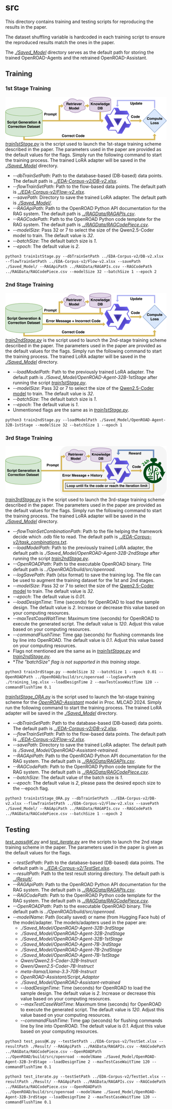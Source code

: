 # src
This directory contains training and testing scripts for reproducing the results in the paper.

The dataset shuffling variable is hardcoded in each training script to ensure the reproduced results match the ones in the paper.

The [*./Saved_Model*](./Saved_Model) directory serves as the default path for storing the trained OpenROAD-Agents and the retrained OpenROAD-Assistant.

## Training

### 1st Stage Training
![1stStage](../Image/1stStage.png)
[*train1stStage.py*](./train1stStage.py) is the script used to launch the 1st-stage training scheme described in the paper. The parameters used in the paper are provided as the default values for the flags. Simply run the following command to start the training process. The trained LoRA adapter will be saved in the [*./Saved_Model*](./Saved_Model) directory.
- *--dbTrainSetPath*: Path to the database-based (DB-based) data points. The default path is [*../EDA-Corpus-v2/DB-v2.xlsx*](../EDA-Corpus-v2/DB-v2.xlsx).
- *--flowTrainSetPath*: Path to the flow-based data points. The default path is [*../EDA-Corpus-v2/Flow-v2.xlsx*](../EDA-Corpus-v2/Flow-v2.xlsx).
- *--savePath*: Directory to save the trained LoRA adapter. The default path is [*./Saved_Model/*](./Saved_Model/).
- *--RAGApiPath*: Path to the OpenROAD Python API documentation for the RAG system. The default path is [*../RAGData/RAGAPIs.csv*](../RAGData/RAGAPIs.csv).
- *--RAGCodePath*: Path to the OpenROAD Python code template for the RAG system. The default path is [*../RAGData/RAGCodePiece.csv*](../RAGData/RAGCodePiece.csv).
- *--modelSize*: Pass 32 or 7 to select the size of the Qwen2.5-Coder model to train. The default value is *32*.
- *--batchSize*: The default batch size is *1*.
- *--epoch*: The default value is *2*.
```
python3 train1stStage.py --dbTrainSetPath ../EDA-Corpus-v2/DB-v2.xlsx --flowTrainSetPath ../EDA-Corpus-v2/Flow-v2.xlsx --savePath ./Saved_Model/ --RAGApiPath ../RAGData/RAGAPIs.csv --RAGCodePath ../RAGData/RAGCodePiece.csv --modelSize 32 --batchSize 1 --epoch 2
```

### 2nd Stage Training
![2ndStage](../Image/2ndStage.png)
[*train2ndStage.py*](./train2ndStage.py) is the script used to launch the 2nd-stage training scheme described in the paper. The parameters used in the paper are provided as the default values for the flags. Simply run the following command to start the training process. The trained LoRA adapter will be saved in the [*./Saved_Model*](./Saved_Model) directory.
- *--loadModelPath*: Path to the previously trained LoRA adapter. The default path is *./Saved_Model/OpenROAD-Agent-32B-1stStage* after running the script [*train1stStage.py*](./train1stStage.py).
- *--modelSize*: Pass 32 or 7 to select the size of the [Qwen2.5-Coder model](https://huggingface.co/collections/Qwen/qwen25-coder-66eaa22e6f99801bf65b0c2f) to train. The default value is *32*.
- *--batchSize*: The default batch size is *1*.
- *--epoch*: The default value is *1*.
- Unmentioned flags are the same as in [*train1stStage.py*](./train1stStage.py).
```
python3 train2ndStage.py --loadModelPath ./Saved_Model/OpenROAD-Agent-32B-1stStage --modelSize 32 --batchSize 1 --epoch 1
```

### 3rd Stage Training
![3rdStage](../Image/3rdStage.png)
[*train3rdStage.py*](./train3rdStage.py) is the script used to launch the 3rd-stage training scheme described in the paper. The parameters used in the paper are provided as the default values for the flags. Simply run the following command to start the training process. The trained LoRA adapter will be saved in the [*./Saved_Model*](./Saved_Model) directory.
- *--flowTrainSetCombinationPath*: Path to the file helping the framework decide which .odb file to read. The default path is [*../EDA-Corpus-v2/task_combinations.txt*](../EDA-Corpus-v2/task_combinations.txt).
- *--loadModelPath*: Path to the previously trained LoRA adapter, the default path is *./Saved_Model/OpenROAD-Agent-32B-2ndStage* after running the script [*train2ndStage.py*](./train2ndStage.py).
- *--OpenROADPath*: Path to the executable OpenROAD binary. THe default path is *../OpenROAD/build/src/openroad*.
- *--logSavePath*: Path (xlsx format) to save the training log. The file can be used to augment the training dataset for the 1st and 2nd stages.
- *--modelSize*: Pass 32 or 7 to select the size of the [Qwen2.5-Coder model](https://huggingface.co/collections/Qwen/qwen25-coder-66eaa22e6f99801bf65b0c2f) to train. The default value is *32*.
- *--epoch*: The default value is *0.01*.
- *--loadDesignTime*: Time (seconds) for OpenROAD to load the sample design. The default value is *2*. Increase or decrease this value based on your computing resources.
- *--maxTestCaseWaitTime*: Maximum time (seconds) for OpenROAD to execute the generated script. The default value is *120*. Adjust this value based on your computing resources.
- *--commandFlushTime*: Time gap (seconds) for flushing commands line by line into OpenROAD. The default value is *0.1*. Adjust this value based on your computing resources.
- Flags not mentioned are the same as in [*train1stStage.py*](./train1stStage.py) and [*train2ndStage.py*](./train2ndStage.py).
- **The "batchSize" flag is not supported in this training stage*.
```
python3 train3rdStage.py --modelSize 32 --batchSize 1 --epoch 0.01 --OpenROADPath ../OpenROAD/build/src/openroad --logSavePath ./training_log.xlsx --loadDesignTime 2 --maxTestCaseWaitTime 120 --commandFlushTime 0.1
```


[*train1stStage_ORA.py*](./train1stStage_ORA.py) is the script used to launch the 1st-stage training scheme for the [*OpenROAD-Assistant*](https://ieeexplore.ieee.org/document/10740242) model in Proc. MLCAD 2024. Simply run the following command to start the training process. The trained LoRA adapter will be saved in the [*./Saved_Model*](./Saved_Model) directory.
- *--dbTrainSetPath*: Path to the database-based (DB-based) data points. The default path is [*../EDA-Corpus-v2/DB-v2.xlsx*](../EDA-Corpus-v2/DB-v2.xlsx).
- *--flowTrainSetPath*: Path to the flow-based data points. The default path is [*../EDA-Corpus-v2/Flow-v2.xlsx*](../EDA-Corpus-v2/Flow-v2.xlsx).
- *--savePath*: Directory to save the trained LoRA adapter. The default path is *./Saved_Model/OpenROAD-Assistant-retrained*.
- *--RAGApiPath*: Path to the OpenROAD Python API documentation for the RAG system. The default path is [*../RAGData/RAGAPIs.csv*](../RAGData/RAGAPIs.csv).
- *--RAGCodePath*: Path to the OpenROAD Python code template for the RAG system. The default path is [*../RAGData/RAGCodePiece.csv*](../RAGData/RAGCodePiece.csv).
- *--batchSize*: The default value of the batch size is *1*.
- *--epoch*: The default value is *2*, please pass the desired epoch size to the --epoch flag.
```
python3 train1stStage_ORA.py --dbTrainSetPath ../EDA-Corpus-v2/DB-v2.xlsx --flowTrainSetPath ../EDA-Corpus-v2/Flow-v2.xlsx --savePath ./Saved_Model/ --RAGApiPath ../RAGData/RAGAPIs.csv --RAGCodePath ../RAGData/RAGCodePiece.csv --batchSize 1 --epoch 2
```

## Testing
[*test_pass@K.py*](./test_pass@K.py) and [*test_iterate.py*](./test_iterate.py) are the scripts to launch the 2nd stage training scheme in the paper. The parameters used in the paper is given as the default values for the flags.
- *--testSetPath*: Path to the database-based (DB-based) data points. The default path is [*../EDA-Corpus-v2/TestSet.xlsx*](../EDA-Corpus-v2/TestSet.xlsx).
- *--resultPath*: Path to the test result storing directory. The default path is [*../Result/*](../Result/).
- *--RAGApiPath*: Path to the OpenROAD Python API documentation for the RAG system. The default path is [*../RAGData/RAGAPIs.csv*](../RAGData/RAGAPIs.csv).
- *--RAGCodePath*: Path to the OpenROAD Python code template for the RAG system. The default path is [*../RAGData/RAGCodePiece.csv*](../RAGData/RAGCodePiece.csv).
- *--OpenROADPath*: Path to the executable OpenROAD binary. THe default path is *../OpenROAD/build/src/openroad*.
- *--modelName*: Path (locally saved) or name (from Hugging Face hub) of the model/adapter. The models/adapters used in the paper are:
  - *./Saved_Model/OpenROAD-Agent-32B-3rdStage*
  - *./Saved_Model/OpenROAD-Agent-32B-2ndStage*
  - *./Saved_Model/OpenROAD-Agent-32B-1stStage*
  - *./Saved_Model/OpenROAD-Agent-7B-3rdStage*
  - *./Saved_Model/OpenROAD-Agent-7B-2ndStage*
  - *./Saved_Model/OpenROAD-Agent-7B-1stStage*
  - *Qwen/Qwen2.5-Coder-32B-Instruct*
  - *Qwen/Qwen2.5-Coder-7B-Instruct*
  - *meta-llama/Llama-3.3-70B-Instruct*
  - *OpenROAD-Assistant/Script_Adaptor*
  - *./Saved_Model/OpenROAD-Assistant-retrained*
  - *--loadDesignTime*: Time (seconds) for OpenROAD to load the sample design. The default value is *2*. Increase or decrease this value based on your computing resources.
  - *--maxTestCaseWaitTime*: Maximum time (seconds) for OpenROAD to execute the generated script. The default value is *120*. Adjust this value based on your computing resources.
  - *--commandFlushTime*: Time gap (seconds) for flushing commands line by line into OpenROAD. The default value is *0.1*. Adjust this value based on your computing resources.
```
python3 test_pass@K.py --testSetPath ../EDA-Corpus-v2/TestSet.xlsx --resultPath ./Result/ --RAGApiPath ../RAGData/RAGAPIs.csv --RAGCodePath ../RAGData/RAGCodePiece.csv --OpenROADPath ../OpenROAD/build/src/openroad --modelName ./Saved_Model/OpenROAD-Agent-32B-3rdStage --loadDesignTime 2 --maxTestCaseWaitTime 120 --commandFlushTime 0.1
```
```
python3 test_iterate.py --testSetPath ../EDA-Corpus-v2/TestSet.xlsx --resultPath ./Result/ --RAGApiPath ../RAGData/RAGAPIs.csv --RAGCodePath ../RAGData/RAGCodePiece.csv --OpenROADPath ../OpenROAD/build/src/openroad --modelName ./Saved_Model/OpenROAD-Agent-32B-3rdStage --loadDesignTime 2 --maxTestCaseWaitTime 120 --commandFlushTime 0.1
```
